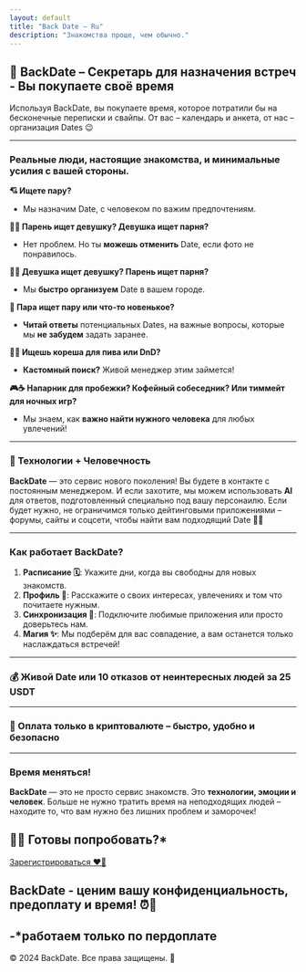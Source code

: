 ```yaml
---
layout: default
title: "Back Date – Ru"
description: "Знакомства проще, чем обычно."
---
```


## 🖤 BackDate – Секретарь для назначения встреч - Вы покупаете своё время

Используя BackDate, вы покупаете время, которое потратили бы на бесконечные переписки и свайпы. От вас – календарь и анкета, от нас – организация Dates 😉

---

### Реальные люди, настоящие знакомства, и минимальные усилия с вашей стороны.

**💘 Ищете пару?** 
- Мы назначим Date, с человеком по важим предпочтениям.

**👦👧 Парень ищет девушку? Девушка ищет парня?** 
- Нет проблем. Но ты **можешь отменить** Date, если фото не понравилось.

**🏳️‍🌈 Девушка ищет девушку? Парень ищет парня?** 
- Мы **быстро организуем** Date в вашем городе.

**💑 Пара ищет пару или что-то новенькое?** 
- **Читай ответы** потенциальных Dates, на важные вопросы, которые мы **не забудем** задать заранее.

**🎲🍻 Ищешь кореша для пива или DnD?** 
- **Кастомный поиск?** Живой менеджер этим займется!

**🎮☕ Напарник для пробежки? Кофейный собеседник? Или тиммейт для ночных игр?** 
- Мы знаем, как **важно найти нужного человека** для любых увлечений! 

---

### **🤖 Технологии + Человечность**

**BackDate** — это сервис нового поколения! Вы будете в контакте с постоянным менеджером. И если захотите, мы можем использовать **AI** для ответов, подготовленный специально под вашу персонаилю. Если будет нужно, не ограничимся только дейтинговыми приложениями – форумы, сайты и соцсети, чтобы найти вам подходящий Date 🖤✨


---

### **Как работает BackDate?**

1. **Расписание 🗓️**: Укажите дни, когда вы свободны для новых знакомств.
2. **Профиль 📝**: Расскажите о своих интересах, увлечениях и том что почитаете нужным.
3. **Синхронизация 🔄**: Подключите любимые приложения или просто доверьтесь нам.
4. **Магия ✨**: Мы подберём для вас совпадение, а вам останется только наслаждаться встречей!

---


### 💰 Живой Date или 10 отказов от неинтересных людей за **25 USDT**

---

### 🚀 Оплата **только в криптовалюте** – быстро, удобно и безопасно 

---

### **Время меняться!**

**BackDate** — это не просто сервис знакомств. Это **технологии, эмоции и человек**. Больше не нужно тратить время на неподходящих людей – находите то, что вам нужно без лишних проблем и заморочек!

## 🖤👄 Готовы попробовать?*

[Зарегистрироваться ❤️‍🔥](signup.html)


## BackDate - ценим вашу конфиденциальность, предоплату и время! ⏰🖤  
-*работаем только по пердоплате
--

© 2024 BackDate. Все права защищены. 🖤
